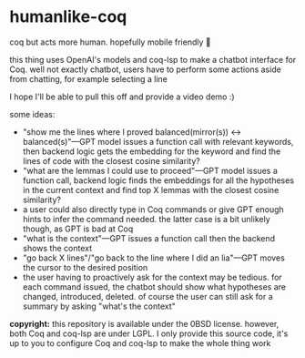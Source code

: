 # humanlike-coq
coq but acts more human. hopefully mobile friendly 👀

this thing uses OpenAI's models and coq-lsp to make a chatbot interface for Coq. well not exactly chatbot, users have to perform some actions aside from chatting, for example selecting a line

I hope I'll be able to pull this off and provide a video demo :)

some ideas:
- "show me the lines where I proved balanced(mirror(s)) <-> balanced(s)"—GPT model issues a function call with relevant keywords, then backend logic gets the embedding for the keyword and find the lines of code with the closest cosine similarity?
- "what are the lemmas I could use to proceed"—GPT model issues a function call, backend logic finds the embeddings for all the hypotheses in the current context and find top X lemmas with the closest cosine similarity?
- a user could also directly type in Coq commands or give GPT enough hints to infer the command needed. the latter case is a bit unlikely though, as GPT is bad at Coq
- "what is the context"—GPT issues a function call then the backend shows the context
- "go back X lines"/"go back to the line where I did an lia"—GPT moves the cursor to the desired position
- the user having to proactively ask for the context may be tedious. for each command issued, the chatbot should show what hypotheses are changed, introduced, deleted. of course the user can still ask for a summary by asking "what's the context"

**copyright:** this repository is available under the 0BSD license. however, both Coq and coq-lsp are under LGPL. I only provide this source code, it's up to you to configure Coq and coq-lsp to make the whole thing work
